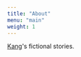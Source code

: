 ```yaml
---
title: "About"
menu: "main"
weight: 1
---
```


[Kang](https://kangminsuk.com/)'s fictional stories.
